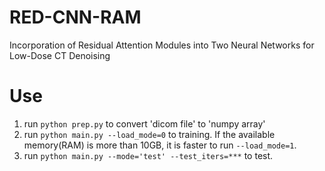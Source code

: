 # RED-CNN-RAM
Incorporation of Residual Attention Modules into Two Neural Networks for Low-Dose CT Denoising


# Use
1. run `python prep.py` to convert 'dicom file' to 'numpy array'
2. run `python main.py --load_mode=0` to training. If the available memory(RAM) is more than 10GB, it is faster to run `--load_mode=1`.
3. run `python main.py --mode='test' --test_iters=***` to test.
